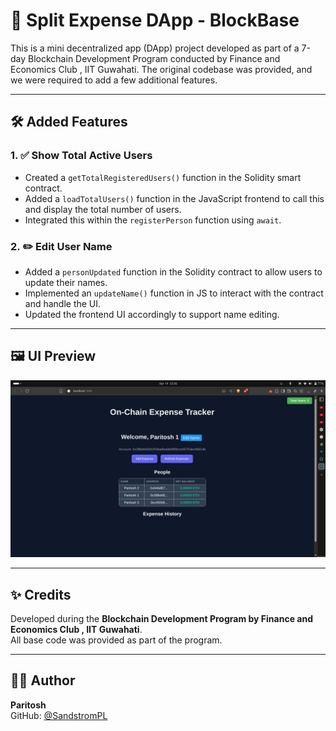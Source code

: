 # 💸 Split Expense DApp - BlockBase

This is a mini decentralized app (DApp) project developed as part of a 7-day Blockchain Development Program conducted by Finance and Economics Club , IIT Guwahati. The original codebase was provided, and we were required to add a few additional features.

---

## 🛠️ Added Features

### 1. ✅ Show Total Active Users
- Created a `getTotalRegisteredUsers()` function in the Solidity smart contract.
- Added a `loadTotalUsers()` function in the JavaScript frontend to call this and display the total number of users.
- Integrated this within the `registerPerson` function using `await`.

### 2. ✏️ Edit User Name
- Added a `personUpdated` function in the Solidity contract to allow users to update their names.
- Implemented an `updateName()` function in JS to interact with the contract and handle the UI.
- Updated the frontend UI accordingly to support name editing.

---

## 🖼️ UI Preview


![Updated UI](img.png)

---

## ✨ Credits

Developed during the **Blockchain Development Program by Finance and Economics Club , IIT Guwahati**.  
All base code was provided as part of the program.

---

## 🙋‍♂️ Author

**Paritosh**  
GitHub: [@SandstromPL](https://github.com/SandstromPL)
